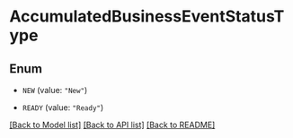 # AccumulatedBusinessEventStatusType

## Enum


* `NEW` (value: `"New"`)

* `READY` (value: `"Ready"`)


[[Back to Model list]](../README.md#documentation-for-models) [[Back to API list]](../README.md#documentation-for-api-endpoints) [[Back to README]](../README.md)


